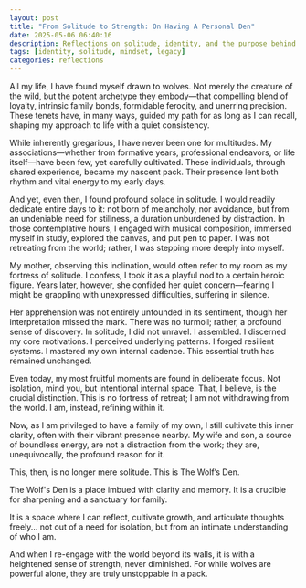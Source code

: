 ```yaml
---
layout: post
title: "From Solitude to Strength: On Having A Personal Den"
date: 2025-05-06 06:40:16
description: Reflections on solitude, identity, and the purpose behind The Wolf's Den.
tags: [identity, solitude, mindset, legacy]
categories: reflections
---
```


All my life, I have found myself drawn to wolves. Not merely the creature of the wild, but the potent archetype they embody—that compelling blend of loyalty, intrinsic family bonds, formidable ferocity, and unerring precision. These tenets have, in many ways, guided my path for as long as I can recall, shaping my approach to life with a quiet consistency.

While inherently gregarious, I have never been one for multitudes. My associations—whether from formative years, professional endeavors, or life itself—have been few, yet carefully cultivated. These individuals, through shared experience, became my nascent pack. Their presence lent both rhythm and vital energy to my early days.

And yet, even then, I found profound solace in solitude. I would readily dedicate entire days to it: not born of melancholy, nor avoidance, but from an undeniable need for stillness, a duration unburdened by distraction. In those contemplative hours, I engaged with musical composition, immersed myself in study, explored the canvas, and put pen to paper. I was not retreating from the world; rather, I was stepping more deeply into myself.

My mother, observing this inclination, would often refer to my room as my fortress of solitude. I confess, I took it as a playful nod to a certain heroic figure. Years later, however, she confided her quiet concern—fearing I might be grappling with unexpressed difficulties, suffering in silence.

Her apprehension was not entirely unfounded in its sentiment, though her interpretation missed the mark. There was no turmoil; rather, a profound sense of discovery. In solitude, I did not unravel. I assembled. I discerned my core motivations. I perceived underlying patterns. I forged resilient systems. I mastered my own internal cadence. This essential truth has remained unchanged.

Even today, my most fruitful moments are found in deliberate focus. Not isolation, mind you, but intentional internal space. That, I believe, is the crucial distinction. This is no fortress of retreat; I am not withdrawing from the world. I am, instead, refining within it.

Now, as I am privileged to have a family of my own, I still cultivate this inner clarity, often with their vibrant presence nearby. My wife and son, a source of boundless energy, are not a distraction from the work; they are, unequivocally, the profound reason for it.

This, then, is no longer mere solitude. This is The Wolf’s Den.

The Wolf's Den is a place imbued with clarity and memory. It is a crucible for sharpening and a sanctuary for family.

It is a space where I can reflect, cultivate growth, and articulate thoughts freely... not out of a need for isolation, but from an intimate understanding of who I am.

And when I re-engage with the world beyond its walls, it is with a heightened sense of strength, never diminished. For while wolves are powerful alone, they are truly unstoppable in a pack.